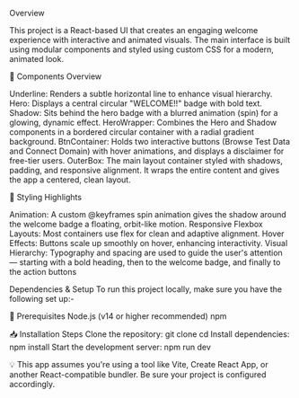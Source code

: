 Overview

This project is a React-based UI that creates an engaging welcome experience with interactive and animated visuals. The main interface is built using modular components and styled using custom CSS for a modern, animated look.

🔧 Components Overview

Underline: Renders a subtle horizontal line to enhance visual hierarchy.
Hero: Displays a central circular "WELCOME!!" badge with bold text.
Shadow: Sits behind the hero badge with a blurred animation (spin) for a glowing, dynamic effect.
HeroWrapper: Combines the Hero and Shadow components in a bordered circular container with a radial gradient background.
BtnContainer: Holds two interactive buttons (Browse Test Data and Connect Domain) with hover animations, and displays a disclaimer for free-tier users.
OuterBox: The main layout container styled with shadows, padding, and responsive alignment. It wraps the entire content and gives the app a centered, clean layout.

🎨 Styling Highlights

Animation: A custom @keyframes spin animation gives the shadow around the welcome badge a floating, orbit-like motion.
Responsive Flexbox Layouts: Most containers use flex for clean and adaptive alignment.
Hover Effects: Buttons scale up smoothly on hover, enhancing interactivity.
Visual Hierarchy: Typography and spacing are used to guide the user's attention — starting with a bold heading, then to the welcome badge, and finally to the action buttons


Dependencies & Setup
To run this project locally, make sure you have the following set up:-

🔧 Prerequisites
Node.js (v14 or higher recommended)
npm 

📥 Installation Steps
Clone the repository:
     git clone <your-repo-url>
     cd <your-project-folder>
Install dependencies:
     npm install
Start the development server:
     npm run dev

💡 This app assumes you're using a tool like Vite, Create React App, or another React-compatible bundler. Be sure your project is configured accordingly.

